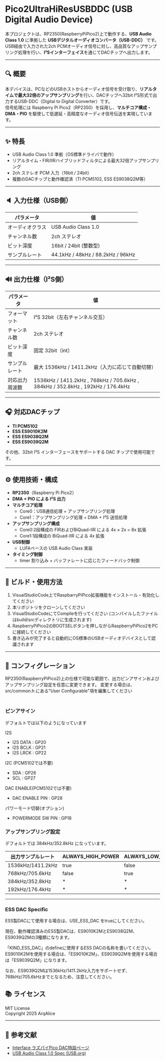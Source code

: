 # Pico2UltraHiResUSBDDC (USB Digital Audio Device)

本プロジェクトは、RP2350(RaspberryPiPico2)上で動作する、**USB Audio Class 1.0** に準拠した **USBデジタルオーディオコンバータ（USB-DDC）** です。  
USB経由で入力された2ch PCMオーディオ信号に対し、高品質なアップサンプリング処理を行い、**I²Sインターフェイス**を通じてDACチップへ出力します。

---

## 🔍 概要

本デバイスは、PCなどのUSBホストからオーディオ信号を受け取り、**リアルタイムで最大32倍のアップサンプリング**を行い、DACチップへ32bit I²S形式で出力するUSB-DDC（Digital to Digital Converter）です。  
信号処理には Raspberry Pi Pico2（RP2350）を採用し、**マルチコア構成・DMA・PIO** を駆使して低遅延・高精度なオーディオ信号伝送を実現しています。

---

## ✨ 特長

- USB Audio Class 1.0 準拠（OS標準ドライバで動作）
- リアルタイム・FIR/IIRハイブリッドフィルタによる最大32倍アップサンプリング
- 2ch ステレオ PCM 入力（16bit / 24bit）
- 複数のDACチップと動作確認済（TI PCM5102, ESS ES9038Q2M等）

---

## 🔈 入力仕様（USB側）

| パラメータ       | 値                                |
| ---------------- | --------------------------------- |
| オーディオクラス | USB Audio Class 1.0               |
| チャンネル数     | 2ch ステレオ                      |
| ビット深度       | 16bit / 24bit (整数型)            |
| サンプルレート   | 44.1kHz / 48kHz / 88.2kHz / 96kHz |

---

## 🔊 出力仕様（I²S側）

| パラメータ     | 値                                                                              |
| -------------- | ------------------------------------------------------------------------------- |
| フォーマット   | I²S 32bit（左右チャンネル交互）                                                 |
| チャンネル数   | 2ch ステレオ                                                                    |
| ビット深度     | 固定 32bit（int）                                                               |
| サンプルレート | 最大 1536kHz / 1411.2kHz（入力に応じて自動切替）                                |
| 対応出力周波数 | 1536kHz / 1411.2kHz , 768kHz / 705.6kHz , 384kHz / 352.8kHz , 192kHz / 176.4kHz |

---

## 🎧 対応DACチップ

- **TI PCM5102**
- **ESS ES9010K2M**  
- **ESS ES9038Q2M**
- **ESS ES9039Q2M**

その他、32bit I²S インターフェースをサポートする DAC チップで使用可能です。

---

## ⚙ 使用技術・構成

- **RP2350**（Raspberry Pi Pico2）
- **DMA + PIO による I²S 出力**
- **マルチコア処理**  
  - Core0：USB通信処理 + アップサンプリング処理  
  - Core1：アップサンプリング処理 + DMA + I²S 送信処理
- **アップサンプリング構成**  
  - Core0:2段構成の FIRおよびBiQuad-IIR による 4x × 2x = 8x 拡張
  - Core1:1段構成の BiQuad-IIR による 4x 拡張
- **USB制御**  
  - LUFAベースの USB Audio Class 実装
- **タイミング制御**  
  - timer 割り込み + バッファレートに応じたフィードバック制御

---

## 🔧 ビルド・使用方法

1. VisualStudioCode上でRaspbarryPiPico拡張機能をインストール・有効化してください
2. 本リポジトリをクローンしてください
3. VisualStudioCodeにてCompileを行ってください (コンパイルしたファイルはbuild/srcディレクトリに生成されます)
4. RaspberryPiPico2のBOOTSELボタンを押しながらRaspberryPiPico2をPCに接続してください
5. 書き込みが完了すると自動的にOS標準のUSBオーディオデバイスとして認識されます 

---

## 🔧 コンフィグレーション

RP2350(RaspberryPiPico2)上の仕様で可能な範囲で、出力ピンアサインおよびアップサンプリング設定を任意に変更できます。
変更する場合は、 src/common.h にある"User Configurable"項を編集してください  
　　
### ピンアサイン

デフォルトでは以下のようになっています

I2S
- I2S DATA : GP20
- I2S BCLK : GP21
- I2S LRCK : GP22

I2C (PCM5102では不要)
- SDA : GP26
- SCL : GP27

DAC ENABLE(PCM5102では不要)
- DAC ENABLE PIN : GP28

パワーモード切替(オプション)
- POWERMODE SW PIN : GP18

### アップサンプリング設定

デフォルトでは 384kHz/352.8kHz になっています。

| 出力サンプルレート | ALWAYS_HIGH_POWER | ALWAYS_LOW_POWER | BYPASS_CORE1_UPSAMPLING | CORE0_UPSAMPLING_192K |
| ------------------ | ----------------- | ---------------- | ----------------------- | --------------------- |
| 1536kHz/1411.2kHz  | true              | false            | false                   | false                 |
| 768kHz/705.6kHz    | false             | true             | false                   | false                 |
| 384kHz/352.8kHz    | *                 | *                | true                    | false                 |
| 192kHz/176.4kHz    | *                 | *                | *                       | true                  |

---

### ESS DAC Specific

ESS製DACにて使用する場合は、USE_ESS_DAC をtrueにしてください。  

現在、動作確認済みのESS製DACは、ES9010K2MとES9038Q2M、ES9039Q2Mの3種類になります。  

「KIND_ESS_DAC」のdefineに使用するESS DACの名称を書いてください。  
ES9010K2Mを使用する場合は、「ES9010K2M」、ES9039Q2Mを使用する場合は「ES9039Q2M」になります。  

なお、ES9039Q2Mは1536kHz/1411.2kHz入力をサポートせず、768kHz/705.6kHzまでとなるため、注意してください。

## 📚 ライセンス

MIT License  
Copyright 2025 ArqAlice

---

## 📝 参考文献
- [Interface ラズパイPico DAC特設ページ](https://interface.cqpub.co.jp/pico_dac/)
- [USB Audio Class 1.0 Spec (USB.org)](https://www.usb.org/documents)
